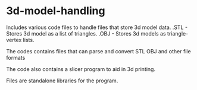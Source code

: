 # 3d-model-handling

Includes various code files to handle files that store 3d model data.
.STL - Stores 3d model as a list of triangles.
.OBJ - Stores 3d models as triangle-vertex lists.

The codes contains files that can parse and convert STL OBJ and other file formats

The code also contains a slicer program to aid in 3d printing.

Files are standalone libraries for the program.
